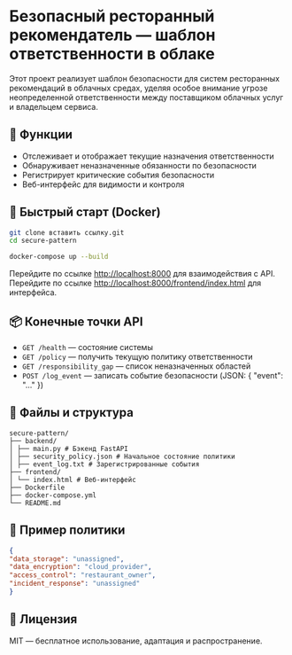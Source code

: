 # Безопасный ресторанный рекомендатель — шаблон ответственности в облаке

Этот проект реализует шаблон безопасности для систем ресторанных рекомендаций в облачных средах, уделяя особое внимание угрозе неопределенной ответственности между поставщиком облачных услуг и владельцем сервиса.

## 🔧 Функции
- Отслеживает и отображает текущие назначения ответственности
- Обнаруживает неназначенные обязанности по безопасности
- Регистрирует критические события безопасности
- Веб-интерфейс для видимости и контроля

## 🐳 Быстрый старт (Docker)

```bash
git clone вставить ссылку.git
cd secure-pattern

docker-compose up --build
```

Перейдите по ссылке [http://localhost:8000](http://localhost:8000) для взаимодействия с API.
Перейдите по ссылке [http://localhost:8000/frontend/index.html](http://localhost:8000/frontend/index.html) для интерфейса.

## 📦 Конечные точки API
- `GET /health` — состояние системы
- `GET /policy` — получить текущую политику ответственности
- `GET /responsibility_gap` — список неназначенных областей
- `POST /log_event` — записать событие безопасности (JSON: { "event": "..." })

## 📂 Файлы и структура
```
secure-pattern/
├── backend/
│ ├── main.py # Бэкенд FastAPI
│ ├── security_policy.json # Начальное состояние политики
│ ├── event_log.txt # Зарегистрированные события
├── frontend/
│ └── index.html # Веб-интерфейс
├── Dockerfile
├── docker-compose.yml
└── README.md
```

## 🔐 Пример политики
```json
{
"data_storage": "unassigned",
"data_encryption": "cloud_provider",
"access_control": "restaurant_owner",
"incident_response": "unassigned"
}
```

## 📜 Лицензия
MIT — бесплатное использование, адаптация и распространение.